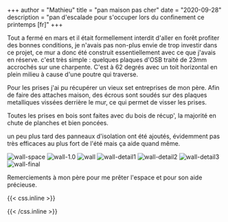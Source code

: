 +++
author = "Mathieu"
title = "pan maison pas cher"
date = "2020-09-28"
description = "pan d'escalade pour s'occuper lors du confinement ce printemps [fr]"
+++

Tout a fermé en mars et il était formellement interdit d'aller en forêt profiter des bonnes conditions, je n'avais pas non-plus envie de trop investir dans ce projet, ce mur a donc été construit essentiellement avec ce que j'avais en réserve.
c'est très simple : quelques plaques d'OSB traité de 23mm accrochés sur une charpente. C'est à 62 degrés avec un toit horizontal en plein milieu à cause d'une poutre qui traverse.

Pour les prises j'ai pu récupérer un vieux set entreprises de mon père. Afin de faire des attaches maison, des écrous sont soudés sur des plaques metalliques vissées derrière le mur, ce qui permet de visser les prises.

Toutes les prises en bois sont faites avec du bois de récup', la majorité en chute de planches et bien poncées.

un peu plus tard des panneaux d'isolation ont été ajoutés, évidemment pas très efficaces au plus fort de l'été mais ça aide quand même.

![wall-space](/static/img/wall/IMG_2310.jpg)
![wall-1.0](/static/img/wall/IMG_2341.jpg)
![wall](/static/img/wall/IMG_2447.jpg)
![wall-detail1](/static/img/wall/IMG_2453.jpg)
![wall-detail2](/static/img/wall/IMG_2457.jpg)
![wall-detail3](/static/img/wall/IMG_2458.jpg)
![wall-final](/static/img/wall/IMG_2455.jpg)

Remerciements à mon père pour me prêter l'espace et pour son aide précieuse.

{{< css.inline >}}
<style>
.canon { background: white; width: 100%; height: auto;}
</style>
{{< /css.inline >}}

